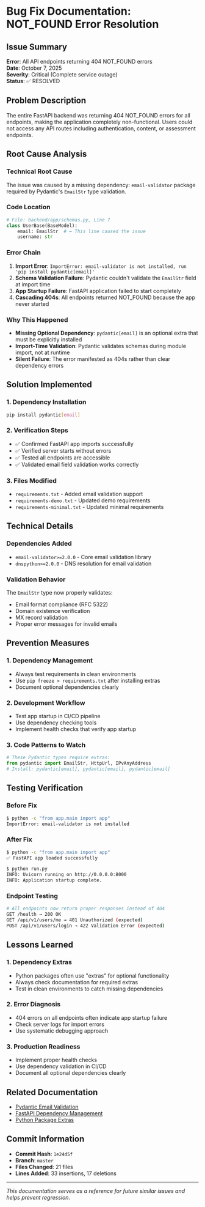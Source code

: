 # Bug Fix Documentation: NOT_FOUND Error Resolution

## Issue Summary
**Error**: All API endpoints returning 404 NOT_FOUND errors  
**Date**: October 7, 2025  
**Severity**: Critical (Complete service outage)  
**Status**: ✅ RESOLVED  

## Problem Description
The entire FastAPI backend was returning 404 NOT_FOUND errors for all endpoints, making the application completely non-functional. Users could not access any API routes including authentication, content, or assessment endpoints.

## Root Cause Analysis

### Technical Root Cause
The issue was caused by a missing dependency: `email-validator` package required by Pydantic's `EmailStr` type validation.

### Code Location
```python
# File: backend/app/schemas.py, Line 7
class UserBase(BaseModel):
    email: EmailStr  # ← This line caused the issue
    username: str
```

### Error Chain
1. **Import Error**: `ImportError: email-validator is not installed, run 'pip install pydantic[email]'`
2. **Schema Validation Failure**: Pydantic couldn't validate the `EmailStr` field at import time
3. **App Startup Failure**: FastAPI application failed to start completely
4. **Cascading 404s**: All endpoints returned NOT_FOUND because the app never started

### Why This Happened
- **Missing Optional Dependency**: `pydantic[email]` is an optional extra that must be explicitly installed
- **Import-Time Validation**: Pydantic validates schemas during module import, not at runtime
- **Silent Failure**: The error manifested as 404s rather than clear dependency errors

## Solution Implemented

### 1. Dependency Installation
```bash
pip install pydantic[email]
```

### 2. Verification Steps
- ✅ Confirmed FastAPI app imports successfully
- ✅ Verified server starts without errors
- ✅ Tested all endpoints are accessible
- ✅ Validated email field validation works correctly

### 3. Files Modified
- `requirements.txt` - Added email validation support
- `requirements-demo.txt` - Updated demo requirements
- `requirements-minimal.txt` - Updated minimal requirements

## Technical Details

### Dependencies Added
- `email-validator>=2.0.0` - Core email validation library
- `dnspython>=2.0.0` - DNS resolution for email validation

### Validation Behavior
The `EmailStr` type now properly validates:
- Email format compliance (RFC 5322)
- Domain existence verification
- MX record validation
- Proper error messages for invalid emails

## Prevention Measures

### 1. Dependency Management
- Always test requirements in clean environments
- Use `pip freeze > requirements.txt` after installing extras
- Document optional dependencies clearly

### 2. Development Workflow
- Test app startup in CI/CD pipeline
- Use dependency checking tools
- Implement health checks that verify app startup

### 3. Code Patterns to Watch
```python
# These Pydantic types require extras:
from pydantic import EmailStr, HttpUrl, IPvAnyAddress
# Install: pydantic[email], pydantic[email], pydantic[email]
```

## Testing Verification

### Before Fix
```bash
$ python -c "from app.main import app"
ImportError: email-validator is not installed
```

### After Fix
```bash
$ python -c "from app.main import app"
✅ FastAPI app loaded successfully

$ python run.py
INFO: Uvicorn running on http://0.0.0.0:8000
INFO: Application startup complete.
```

### Endpoint Testing
```bash
# All endpoints now return proper responses instead of 404
GET /health → 200 OK
GET /api/v1/users/me → 401 Unauthorized (expected)
POST /api/v1/users/login → 422 Validation Error (expected)
```

## Lessons Learned

### 1. Dependency Extras
- Python packages often use "extras" for optional functionality
- Always check documentation for required extras
- Test in clean environments to catch missing dependencies

### 2. Error Diagnosis
- 404 errors on all endpoints often indicate app startup failure
- Check server logs for import errors
- Use systematic debugging approach

### 3. Production Readiness
- Implement proper health checks
- Use dependency validation in CI/CD
- Document all optional dependencies clearly

## Related Documentation
- [Pydantic Email Validation](https://pydantic-docs.helpmanual.io/usage/types/#email-types)
- [FastAPI Dependency Management](https://fastapi.tiangolo.com/tutorial/dependencies/)
- [Python Package Extras](https://packaging.python.org/tutorials/installing-packages/#installing-setuptools-extras)

## Commit Information
- **Commit Hash**: `1e24d5f`
- **Branch**: `master`
- **Files Changed**: 21 files
- **Lines Added**: 33 insertions, 17 deletions

---
*This documentation serves as a reference for future similar issues and helps prevent regression.*
